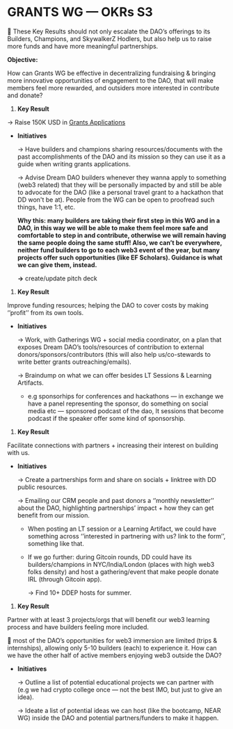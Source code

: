 # GRANTS WG — OKRs S3

<aside>
📌 These Key Results should not only escalate the DAO’s offerings to its Builders, Champions, and SkywalkerZ Hodlers, but also help us to raise more funds and have more meaningful partnerships.

</aside>

**Objective:**

How can Grants WG be effective in decentralizing fundraising & bringing more innovative opportunities of engagement to the DAO, that will make members feel more rewarded, and outsiders more interested in contribute and donate?

1. **Key Result**

→ Raise 150K USD in [Grants Applications](Grants%20Applications%202f9bdbc9ce014718ad04da21b7dbeec6.md)

- **Initiatives**
    
    → Have builders and champions sharing resources/documents with the past accomplishments of the DAO and its mission so they can use it as a guide when writing grants applications.
    
    → Advise Dream DAO builders whenever they wanna apply to something (web3 related) that they will be personally impacted by and still be able to advocate for the DAO (like a personal travel grant to a hackathon that DD won't be at). People from the WG can be open to proofread such things, have 1:1, etc.
    
    **Why this: many builders are taking their first step in this WG and in a DAO, in this way we will be able to make them feel more safe and comfortable to step in and contribute, otherwise we will remain having the same people doing the same stuff! Also, we can’t be everywhere, neither fund builders to go to each web3 event of the year, but many projects offer such opportunities (like EF Scholars). Guidance is what we can give them, instead.**
    
    **→** create/update pitch deck 
    

1. **Key Result**

Improve funding resources; helping the DAO to cover costs by making ‘’profit’’ from its own tools.

- **Initiatives**
    
    → Work, with Gatherings WG + social media coordinator, on a plan that exposes Dream DAO’s tools/resources of contribution to external donors/sponsors/contributors (this will also help us/co-stewards to write better grants outreaching/emails).
    
    → Braindump on what we can offer besides LT Sessions & Learning Artifacts.
    
    - e.g sponsorhips for conferences and hackathons — in exchange we have a panel representing the sponsor, do something on social media etc — sponsored podcast of the dao, lt sessions that become podcast if the speaker offer some kind of sponsorship.

1. ********************Key Result********************

Facilitate connections with partners + increasing their interest on building with us.

- **Initiatives**
    
    → Create a partnerships form and share on socials + linktree with DD public resources.
    
    → Emailing our CRM people and past donors a ‘’monthly newsletter’’ about the DAO, highlighting partnerships’ impact + how they can get benefit from our mission.
    
    - When posting an LT session or a Learning Artifact, we could have something across ‘’interested in partnering with us? link to the form’’, something like that.
    - If we go further: during Gitcoin rounds, DD could have its builders/champions in NYC/India/London (places with high web3 folks density) and host a gathering/event that make people donate IRL (through Gitcoin app).
    
      → Find 10+ DDEP hosts for summer.
    

1. **Key Result**

Partner with at least 3 projects/orgs that will benefit our web3 learning process and have builders feeling more included.

<aside>
💭 most of the DAO’s opportunities for web3 immersion are limited (trips & internships), allowing only 5-10 builders (each) to experience it. How can we have the other half of active members enjoying web3 outside the DAO?

</aside>

- **Initiatives**
    
    → Outline a list of potential educational projects we can partner with (e.g we had crypto college once — not the best IMO, but just to give an idea).
    
    → Ideate a list of potential ideas we can host (like the bootcamp, NEAR WG) inside the DAO and potential partners/funders to make it happen.